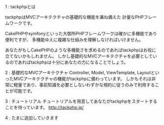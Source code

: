 1 : tackphpとは

tackphpはMVCアーキテクチャの基礎的な機能を兼ね備えた
計量なPHPフレームワークです。

CakePHPやsymfonyといった大御所PHPフレームワークは確かに多機能であり便利ですが、
多機能ゆえに複雑な仕組みを理解しなければいけません。

あなたがもしCakePHPのような多機能さを求めるのであればtackphpはお役に立てないかもしれません。
しかし基礎的なMVCアーキテクチャを必要としているのであればtackphpは十分にあなたの力になることでしょう。


2 : 基礎的なMVCアーキテクチャ
Controller, Model, ViewTemplate, LayoutといったMVCアーキテクチャの機能がtackphpに備わっています。
しかもそれは非常に軽量であり、事前知識を必要としないわずかな規約に従うのみで利用することが可能です。


3 : チュートリアル
チュートリアルを用意してあなたがtackphpをスタートすることを待っています。
http://tackphp.jp/

4 : たまに追加していきます
